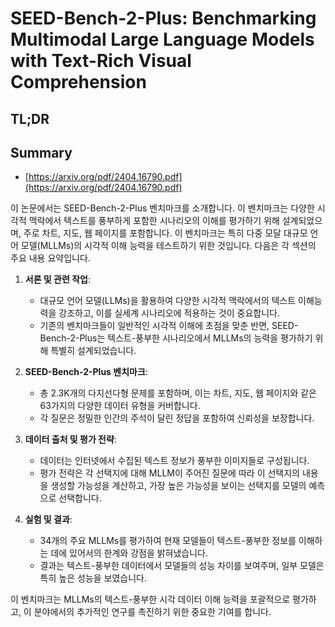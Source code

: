 # SEED-Bench-2-Plus: Benchmarking Multimodal Large Language Models with Text-Rich Visual Comprehension
## TL;DR
## Summary
- [https://arxiv.org/pdf/2404.16790.pdf](https://arxiv.org/pdf/2404.16790.pdf)

이 논문에서는 SEED-Bench-2-Plus 벤치마크를 소개합니다. 이 벤치마크는 다양한 시각적 맥락에서 텍스트를 풍부하게 포함한 시나리오의 이해를 평가하기 위해 설계되었으며, 주로 차트, 지도, 웹 페이지를 포함합니다. 이 벤치마크는 특히 다중 모달 대규모 언어 모델(MLLMs)의 시각적 이해 능력을 테스트하기 위한 것입니다. 다음은 각 섹션의 주요 내용 요약입니다.

1. **서론 및 관련 작업**:
   - 대규모 언어 모델(LLMs)을 활용하여 다양한 시각적 맥락에서의 텍스트 이해능력을 강조하고, 이를 실세계 시나리오에 적용하는 것이 중요합니다.
   - 기존의 벤치마크들이 일반적인 시각적 이해에 초점을 맞춘 반면, SEED-Bench-2-Plus는 텍스트-풍부한 시나리오에서 MLLMs의 능력을 평가하기 위해 특별히 설계되었습니다.

2. **SEED-Bench-2-Plus 벤치마크**:
   - 총 2.3K개의 다지선다형 문제를 포함하며, 이는 차트, 지도, 웹 페이지와 같은 63가지의 다양한 데이터 유형을 커버합니다.
   - 각 질문은 정밀한 인간의 주석이 달린 정답을 포함하여 신뢰성을 보장합니다.

3. **데이터 출처 및 평가 전략**:
   - 데이터는 인터넷에서 수집된 텍스트 정보가 풍부한 이미지들로 구성됩니다.
   - 평가 전략은 각 선택지에 대해 MLLM이 주어진 질문에 따라 이 선택지의 내용을 생성할 가능성을 계산하고, 가장 높은 가능성을 보이는 선택지를 모델의 예측으로 선택합니다.

4. **실험 및 결과**:
   - 34개의 주요 MLLMs를 평가하여 현재 모델들이 텍스트-풍부한 정보를 이해하는 데에 있어서의 한계와 강점을 밝혀냈습니다.
   - 결과는 텍스트-풍부한 데이터에서 모델들의 성능 차이를 보여주며, 일부 모델은 특히 높은 성능을 보였습니다.

이 벤치마크는 MLLMs의 텍스트-풍부한 시각 데이터 이해 능력을 포괄적으로 평가하고, 이 분야에서의 추가적인 연구를 촉진하기 위한 중요한 기여를 합니다.